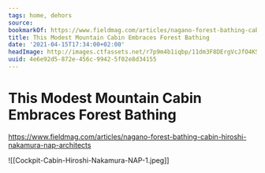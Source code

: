 ```yaml
---
tags: home, dehors
source:
bookmarkOf: https://www.fieldmag.com/articles/nagano-forest-bathing-cabin-hiroshi-nakamura-nap-architects
title: This Modest Mountain Cabin Embraces Forest Bathing
date: '2021-04-15T17:34:00+02:00'
headImage: http://images.ctfassets.net/r7p9m4b1iqbp/11dm3F8DErgVcJfO4KSvZO/a67bfd1e724e43aff42345862c14bef9/Cockpit-Cabin-Hiroshi-Nakamura-NAP-1.jpg?w=1000
uuid: 4e6e92d5-872e-456c-9942-5f02e8d34155
---
```


# This Modest Mountain Cabin Embraces Forest Bathing
https://www.fieldmag.com/articles/nagano-forest-bathing-cabin-hiroshi-nakamura-nap-architects

![[Cockpit-Cabin-Hiroshi-Nakamura-NAP-1.jpeg]]
